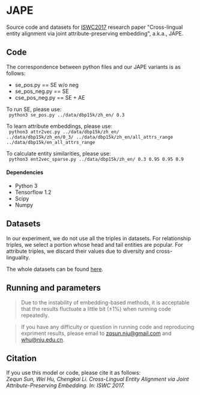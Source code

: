# JAPE
Source code and datasets for [ISWC2017](https://iswc2017.semanticweb.org/) research paper "Cross-lingual entity alignment via joint attribute-preserving embedding", a.k.a., JAPE.

## Code
The correspondence between python files and our JAPE variants is as follows:
* se_pos.py == SE w/o neg   
* se_pos_neg.py == SE   
* cse_pos_neg.py == SE + AE  

To run SE, please use:   
<code> python3 se_pos.py ../data/dbp15k/zh_en/ 0.3 </code>

To learn attribute embeddings, please use:   
<code> python3 attr2vec.py ../data/dbp15k/zh_en/ ../data/dbp15k/zh_en/0_3/ ../data/dbp15k/zh_en/all_attrs_range ../data/dbp15k/en_all_attrs_range  </code>

To calculate entity similarities, please use:   
<code> python3 ent2vec_sparse.py ../data/dbp15k/zh_en/ 0.3 0.95 0.95 0.9 </code>

#### Dependencies
* Python 3
* Tensorflow 1.2 
* Scipy
* Numpy

## Datasets
In our experiment, we do not use all the triples in datasets. For relationship triples, we select a portion whose head and tail entities are popular. For attribute triples, we discard their values due to diversity and cross-linguality.

The whole datasets can be found [here](http://ws.nju.edu.cn/jape/). 

## Running and parameters
> Due to the instability of embedding-based methods, it is acceptable that the results fluctuate a little bit (±1%) when running code repeatedly.

> If you have any difficulty or question in running code and reproducing expriment results, please email to zqsun.nju@gmail.com and whu@nju.edu.cn.

## Citation
If you use this model or code, please cite it as follows:      
_Zequn Sun, Wei Hu, Chengkai Li. Cross-Lingual Entity Alignment via Joint Attribute-Preserving Embedding. In: ISWC 2017._
